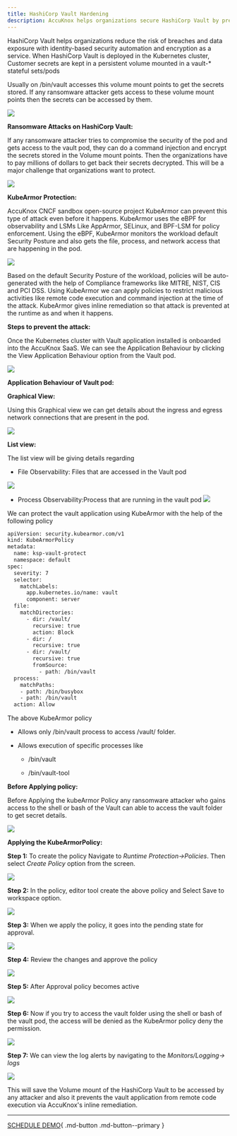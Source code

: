 ```yaml
---
title: HashiCorp Vault Hardening
description: AccuKnox helps organizations secure HashiCorp Vault by preventing ransomware attacks and unauthorized access to secrets stored in the Vault.
---
```


HashiCorp Vault helps organizations reduce the risk of breaches and data exposure with identity-based security automation and encryption as a service. When HashiCorp Vault is deployed in the Kubernetes cluster, Customer secrets are kept in a persistent volume mounted in a vault-* stateful sets/pods

Usually on /bin/vault accesses this volume mount points to get the secrets stored. If any ransomware attacker gets access to these volume mount points then the secrets can be accessed by them.

![](images/vault-1.png)


**Ransomware Attacks on HashiCorp Vault:**

If any ransomware attacker tries to compromise the security of the pod and gets access to the vault pod, they can do a command injection and encrypt the secrets stored in the Volume mount points. Then the organizations have to pay millions of dollars to get back their secrets decrypted. This will be a major challenge that organizations want to protect.

![](images/vault-2.png)


**KubeArmor Protection:**

AccuKnox CNCF sandbox open-source project KubeArmor can prevent this type of attack even before it happens. KubeArmor uses the eBPF for observability and LSMs Like AppArmor, SELinux, and BPF-LSM for policy enforcement. Using the eBPF, KubeArmor monitors the workload default Security Posture and also gets the file, process, and network access that are happening in the pod.

![](images/vault-3.png)


Based on the default Security Posture of the workload, policies will be auto-generated with the help of Compliance frameworks like MITRE, NIST, CIS and PCI DSS. Using KubeArmor we can apply policies to restrict malicious activities like remote code execution and command injection at the time of the attack. KubeArmor gives inline remediation so that attack is prevented at the runtime as and when it happens.

**Steps to prevent the attack:**

Once the Kubernetes cluster with Vault application installed is onboarded into the AccuKnox SaaS. We can see the Application Behaviour by clicking the View Application Behaviour option from the Vault pod.

![](images/vault-4.png)

**Application Behaviour of Vault pod:**

**Graphical View:**

Using this Graphical view we can get details about the ingress and egress network connections that are present in the pod.

![](images/vault-5.png)

**List view:**

The list view will be giving details regarding

+ File Observability: Files that are accessed in the Vault pod

![](images/vault-6.png)

+ Process Observability:Process that are running in the vault pod
![](images/vault-7.png)

We can protect the vault application using KubeArmor with the help of the following policy

```sh
apiVersion: security.kubearmor.com/v1
kind: KubeArmorPolicy
metadata:
  name: ksp-vault-protect
  namespace: default
spec:
  severity: 7
  selector:
    matchLabels:
      app.kubernetes.io/name: vault
      component: server
  file:
    matchDirectories:
      - dir: /vault/
        recursive: true
        action: Block
      - dir: /
        recursive: true
      - dir: /vault/
        recursive: true
        fromSource:
          - path: /bin/vault
  process:
    matchPaths:
    - path: /bin/busybox
    - path: /bin/vault
  action: Allow
```

The above KubeArmor policy

  + Allows only /bin/vault process to access /vault/ folder.

  + Allows execution of specific processes like
     + /bin/vault

     + /bin/vault-tool

**Before Applying policy:**

Before Applying the kubeArmor Policy any ransomware attacker who gains access to the shell or bash of the Vault can able to access the vault folder to get secret details.

![](images/vault-8.png)

**Applying the KubeArmorPolicy:**

**Step 1:** To create the policy Navigate to *Runtime Protection→Policies*. Then select *Create Policy* option from the screen.

![](images/vault-9.png)

**Step 2:** In the policy, editor tool create the above policy and Select Save to workspace option.

![](images/vault-10.png)

**Step 3:** When we apply the policy, it goes into the pending state for approval.

![](images/vault-11.png)

**Step 4:** Review the changes and approve the policy

![](images/vault-12.png)


**Step 5:** After Approval policy becomes active

![](images/vault-13.png)

**Step 6:** Now if you try to access the vault folder using the shell or bash of the vault pod, the access will be denied as the KubeArmor policy deny the permission.

![](images/vault-14.png)

**Step 7:** We can view the log alerts by navigating to the *Monitors/Logging→ logs*

![](images/vault-15.png)


This will save the Volume mount of the HashiCorp Vault to be accessed by any attacker and also it prevents the vault application from remote code execution via AccuKnox's inline remediation.

- - -
[SCHEDULE DEMO](https://www.accuknox.com/contact-us){ .md-button .md-button--primary }
